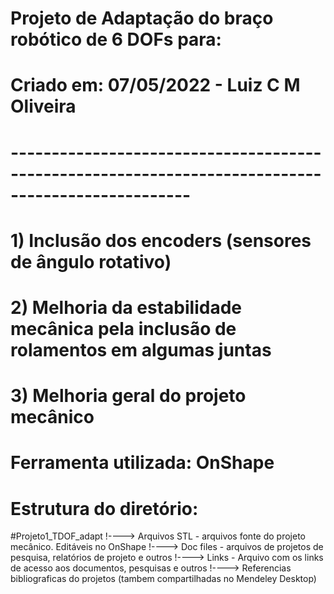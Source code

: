 # Projeto de Adaptação do braço robótico de 6 DOFs para:
# Criado em: 07/05/2022 - Luiz C M Oliveira
# --------------------------------------------------------------------------------------------------
# 1) Inclusão dos encoders (sensores de ângulo rotativo)
# 2) Melhoria da estabilidade mecânica pela inclusão de rolamentos em algumas juntas
# 3) Melhoria geral do projeto mecânico

# Ferramenta utilizada: OnShape
# Estrutura do diretório:
#Projeto1_TDOF_adapt
!----> Arquivos STL - arquivos fonte do projeto mecânico. Editáveis no OnShape
!----> Doc files - arquivos de projetos de pesquisa, relatórios de projeto e outros
!----> Links - Arquivo com os links de acesso aos documentos, pesquisas e outros
!----> Referencias bibliograficas do projetos (tambem compartilhadas no Mendeley Desktop)